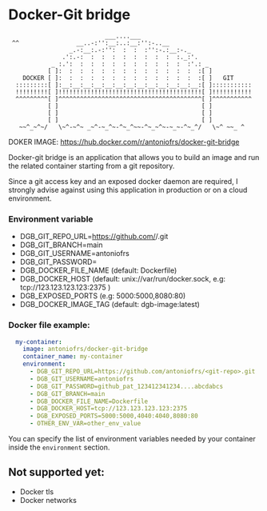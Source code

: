 # Docker-Git bridge

```
                           ___....___
 ^^                __..-:'':__:..:__:'':-..__
                 _.-:__:.-:'':  :  :  :'':-.:__:-._
               .':.-:  :  :  :  :  :  :  :  :  :._:'.
            _ :.':  :  :  :  :  :  :  :  :  :  :  :'.: _
           [ ]:  :  :  :  :  :  :  :  :  :  :  :  :  :[ ]
    DOCKER [ ]:  :  :  :  :  :  :  :  :  :  :  :  :  :[ ]   GIT
  :::::::::[ ]:__:__:__:__:__:__:__:__:__:__:__:__:__:[ ]:::::::::::
  !!!!!!!!![ ]!!!!!!!!!!!!!!!!!!!!!!!!!!!!!!!!!!!!!!!![ ]!!!!!!!!!!!
  ^^^^^^^^^[ ]^^^^^^^^^^^^^^^^^^^^^^^^^^^^^^^^^^^^^^^^[ ]^^^^^^^^^^^
           [ ]                                        [ ]
           [ ]                                        [ ]
           [ ]                                        [ ]
   ~~^_~^~/   \~^-~^~ _~^-~_^~-^~_^~~-^~_~^~-~_~-^~_^/   \~^ ~~_ ^
```
DOKER IMAGE: https://hub.docker.com/r/antoniofrs/docker-git-bridge

Docker-git bridge is an application that allows you to build an image and run
the related container starting from a git repository.

Since a git access key and an exposed docker daemon are required,
I strongly advise against using this application in production or on a cloud environment.


### Environment variable

- DGB_GIT_REPO_URL=https://github.com/<username>/<repo>.git
- DGB_GIT_BRANCH=main
- DGB_GIT_USERNAME=antoniofrs
- DGB_GIT_PASSWORD=<password>
- DGB_DOCKER_FILE_NAME (default: Dockerfile)
- DGB_DOCKER_HOST (default: unix://var/run/docker.sock, e.g: tcp://123.123.123.123:2375 )
- DGB_EXPOSED_PORTS (e.g: 5000:5000,8080:80)
- DGB_DOCKER_IMAGE_TAG (default: dgb-image:latest)

### Docker file example:

```yml
  my-container:
    image: antoniofrs/docker-git-bridge
    container_name: my-container
    environment:
      - DGB_GIT_REPO_URL=https://github.com/antoniofrs/<git-repo>.git
      - DGB_GIT_USERNAME=antoniofrs
      - DGB_GIT_PASSWORD=github_pat_123412341234....abcdabcs
      - DGB_GIT_BRANCH=main
      - DGB_DOCKER_FILE_NAME=Dockerfile
      - DGB_DOCKER_HOST=tcp://123.123.123.123:2375
      - DGB_EXPOSED_PORTS=5000:5000,4040:4040,8080:80
      - OTHER_ENV_VAR=other_env_value
```

You can specify the list of environment variables needed by your container inside the `environment` section.

## Not supported yet:
- Docker tls
- Docker networks
